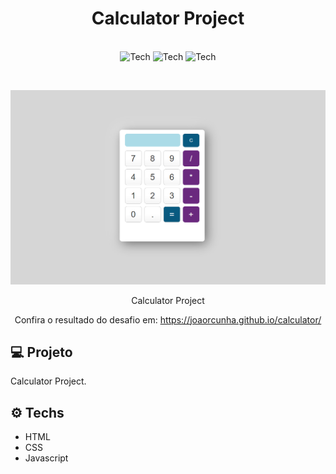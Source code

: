 <h1 align="center">Calculator Project</h1>

<p align="center">
 <br />
  <img alt="Tech" src="https://img.shields.io/badge/HTML-ea6227?style=for-the-badge" />
  <img alt="Tech" src="https://img.shields.io/badge/CSS-149fda?style=for-the-badge" />
  <img alt="Tech" src="https://img.shields.io/badge/JavaScript-323330?style=for-the-badge&logo=javascript&logoColor=F7DF1E" />
</p>

<br />

<p align="center">  
   <img src="https://github.com/joaorcunha/calculator/blob/gh-pages/banner.png?raw=true" />
    
 </p>
 
 <p align="center">
  Calculator Project
  
</p>

<p align="center">
  Confira o resultado do desafio em: <a href="https://joaorcunha.github.io/calculator/" target="_blank">https://joaorcunha.github.io/calculator/</a></em>
   
</p>

## :computer: Projeto

<p>Calculator Project.
</p>

## :gear: Techs

* HTML
* CSS
* Javascript
